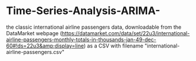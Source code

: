 # Time-Series-Analysis-ARIMA-
the classic international airline passengers data, downloadable from the DataMarket webpage (https://datamarket.com/data/set/22u3/international-airline-passengers-monthly-totals-in-thousands-jan-49-dec-60#!ds=22u3&amp;display=line) as a CSV with filename "international-airline-passengers.csv"
